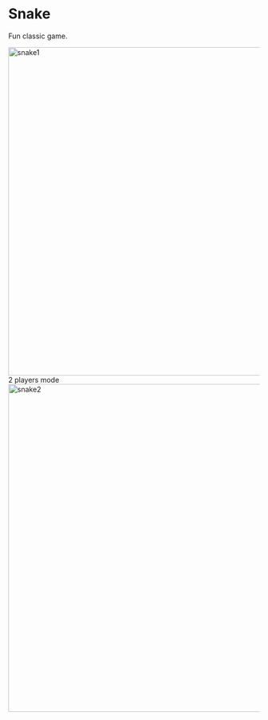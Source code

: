 # Snake
Fun classic game.

<img width="659" alt="snake1" src="https://user-images.githubusercontent.com/107894139/202507744-8966c1a4-074d-48ae-8cc9-55c0feafbac9.png">
2 players mode
<img width="658" alt="snake2" src="https://user-images.githubusercontent.com/107894139/202507748-57fcf77d-b0f3-4d41-bb4b-23782404d8a6.png">
